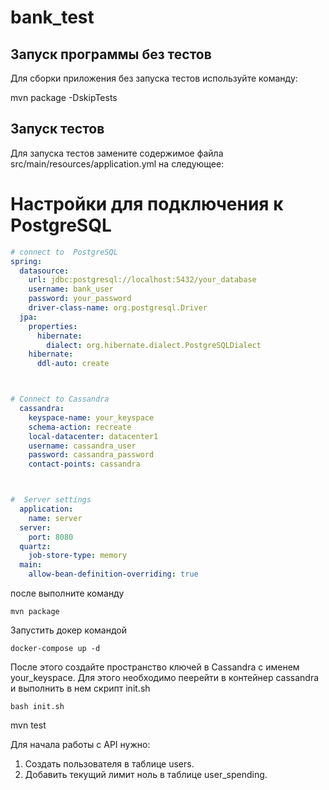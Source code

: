 # bank_test

## Запуск программы без тестов

Для сборки приложения без запуска тестов используйте команду:

mvn package -DskipTests

## Запуск тестов

Для запуска тестов замените содержимое файла src/main/resources/application.yml на следующее:

# Настройки для подключения к PostgreSQL

```yml
# connect to  PostgreSQL
spring:
  datasource:
    url: jdbc:postgresql://localhost:5432/your_database
    username: bank_user
    password: your_password
    driver-class-name: org.postgresql.Driver
  jpa:
    properties:
      hibernate:
        dialect: org.hibernate.dialect.PostgreSQLDialect
    hibernate:
      ddl-auto: create



# Connect to Cassandra
  cassandra:
    keyspace-name: your_keyspace
    schema-action: recreate
    local-datacenter: datacenter1
    username: cassandra_user
    password: cassandra_password
    contact-points: cassandra



#  Server settings
  application:
    name: server
  server:
    port: 8080
  quartz:
    job-store-type: memory
  main:
    allow-bean-definition-overriding: true
```

после выполните команду 

```shel
mvn package
```

Запустить докер командой 

```shell
docker-compose up -d
```

После этого создайте пространство ключей в Cassandra с именем your_keyspace. 
Для этого необходимо пеерейти в контейнер cassandra и выполнить в нем скрипт init.sh

```shell
bash init.sh
```

mvn test

Для начала работы с API нужно:

1) Создать пользователя в таблице users.
2) Добавить текущий лимит ноль в таблице user_spending.

